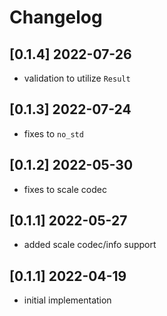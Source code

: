 # Changelog

## [0.1.4] 2022-07-26
- validation to utilize `Result`

## [0.1.3] 2022-07-24
- fixes to `no_std`

## [0.1.2] 2022-05-30
- fixes to scale codec

## [0.1.1] 2022-05-27
- added scale codec/info support

## [0.1.1] 2022-04-19
- initial implementation